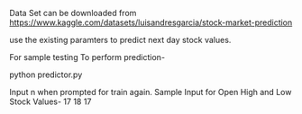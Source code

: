 Data Set can be downloaded from 
https://www.kaggle.com/datasets/luisandresgarcia/stock-market-prediction

use the existing paramters to predict next day stock values.


For sample testing
To perform prediction- 

python predictor.py

Input n when prompted for train again.
Sample Input for Open High and Low Stock Values-
17
18
17
